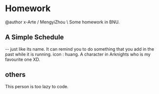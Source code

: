 # Homework
@author x-Arte / MengyiZhou \\
Some homework in BNU. 
## A Simple Schedule 
-- just like its name. It can remind you to do something that you add in the past while it is running.
icon : huang. A character in Arknights who is my favourite one XD.
## others
This person is too lazy to code.
